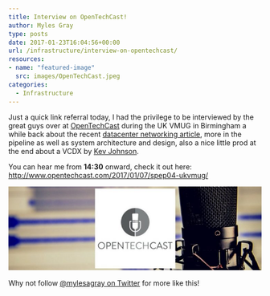 ```yaml
---
title: Interview on OpenTechCast!
author: Myles Gray
type: posts
date: 2017-01-23T16:04:56+00:00
url: /infrastructure/interview-on-opentechcast/
resources:
- name: "featured-image"
  src: images/OpenTechCast.jpeg
categories:
  - Infrastructure
---
```


Just a quick link referral today, I had the privilege to be interviewed by the great guys over at [OpenTechCast][1] during the UK VMUG in Birmingham a while back about the recent [datacenter networking article][2], more in the pipeline as well as system architecture and design, also a nice little prod at the end about a VCDX by [Kev Johnson][3].

You can hear me from **14:30** onward, check it out here: <http://www.opentechcast.com/2017/01/07/spep04-ukvmug/>

![OpenTechCast][4] 

Why not follow [@mylesagray on Twitter][5] for more like this!

 [1]: https://twitter.com/OpenTechCast
 [2]: /architecture/designing-modern-private-cloud-network/
 [3]: https://twitter.com/kev_johnson
 [4]: images/OpenTechCast.jpeg
 [5]: https://twitter.com/mylesagray